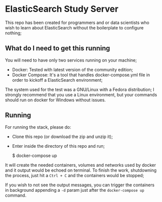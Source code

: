 # ElasticSearch Study Server

This repo has been created for programmers and or data scientists who wish to learn about ElasticSearch without the boilerplate to configure nothing;

## What do I need to get this running

You will need to have only two services running on your machine;
* Docker: Tested with latest version of the community edition;
* Docker Compose: It's a tool that handles docker-compose.yml file in order to kickoff a ElasticSearch environment;

The system used for the test was a GNU/Linux with a Fedora distribution; I strongly recommend that you use a Linux environment, but your commands should run on docker for Windows without issues.

## Running

For running the stack, please do:

* Clone this repo (or download the zip and unzip it);
* Enter inside the directory of this repo and run;

    $ docker-compose up

It will create the needed containers, volumes and networks used by docker and it output would be echoed on terminal.
To finish the work, shutdowning the process, just hit a `Ctrl + C` and the containers would be stopped;

If you wish to not see the output messages, you can trigger the containers in background appending a `-d` param just after the `docker-compose up` command.
